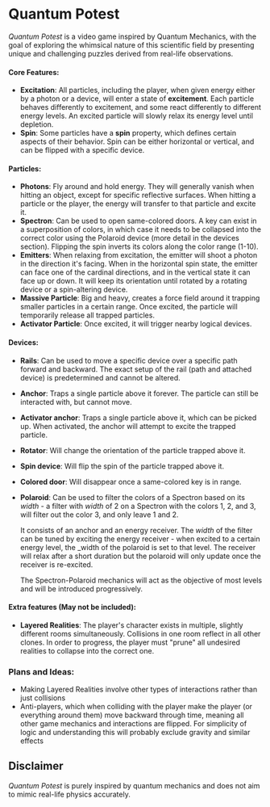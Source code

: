 # Quantum Potest

_Quantum Potest_ is a video game inspired by Quantum Mechanics, with the goal of exploring the whimsical nature of this scientific field by presenting unique and challenging puzzles derived from real-life observations.

#### Core Features:
- **Excitation**: All particles, including the player, when given energy either by a photon or a device, will enter a state of **excitement**. Each particle behaves differently to excitement, and some react differently to different energy levels. An excited particle will slowly relax its energy level until depletion.
- **Spin**: Some particles have a **spin** property, which defines certain aspects of their behavior. Spin can be either horizontal or vertical, and can be flipped with a specific device.

#### Particles:
- **Photons**: Fly around and hold energy. They will generally vanish when hitting an object, except for specific reflective surfaces. When hitting a particle or the player, the energy will transfer to that particle and excite it.
- **Spectron**: Can be used to open same-colored doors. A key can exist in a superposition of colors, in which case it needs to be collapsed into the correct color using the Polaroid device (more detail in the devices section). Flipping the spin inverts its colors along the color range (1-10).
- **Emitters**: When relaxing from excitation, the emitter will shoot a photon in the direction it's facing. When in the horizontal spin state, the emitter can face one of the cardinal directions, and in the vertical state it can face up or down. It will keep its orientation until rotated by a rotating device or a spin-altering device.
- **Massive Particle**: Big and heavy, creates a force field around it trapping smaller particles in a certain range. Once excited, the particle will temporarily release all trapped particles.
- **Activator Particle**: Once excited, it will trigger nearby logical devices.

#### Devices:
- **Rails**: Can be used to move a specific device over a specific path forward and backward. The exact setup of the rail (path and attached device) is predetermined and cannot be altered.
- **Anchor**: Traps a single particle above it forever. The particle can still be interacted with, but cannot move.
- **Activator anchor**: Traps a single particle above it, which can be picked up. When activated, the anchor will attempt to excite the trapped particle.
- **Rotator**: Will change the orientation of the particle trapped above it.
- **Spin device**: Will flip the spin of the particle trapped above it.
- **Colored door**: Will disappear once a same-colored key is in range.
- **Polaroid**: Can be used to filter the colors of a Spectron based on its _width_ - a filter with _width_ of 2 on a Spectron with the colors 1, 2, and 3, will filter out the color 3, and only leave 1 and 2. 

  It consists of an anchor and an energy receiver. The _width_ of the filter can be tuned by exciting the energy receiver - when excited to a certain energy level, the _width of the polaroid is set to that level. The receiver will relax after a short duration but the polaroid will only update once the receiver is re-excited.

  The Spectron-Polaroid mechanics will act as the objective of most levels and will be introduced progressively.

#### Extra features (May not be included):
- **Layered Realities**: The player's character exists in multiple, slightly different rooms simultaneously. Collisions in one room reflect in all other clones. In order to progress, the player must "prune" all undesired realities to collapse into the correct one.

### Plans and Ideas:
- Making Layered Realities involve other types of interactions rather than just collisions
- Anti-players, which when colliding with the player make the player (or everything around them) move backward through time, meaning all other game mechanics and interactions are flipped. 
For simplicity of logic and understanding this will probably exclude gravity and similar effects


## Disclaimer

_Quantum Potest_ is purely inspired by quantum mechanics and does not aim to mimic real-life physics accurately.
